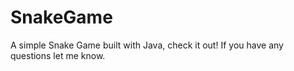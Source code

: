 # SnakeGame
A simple Snake Game built with Java, check it out!
If you have any questions let me know.
